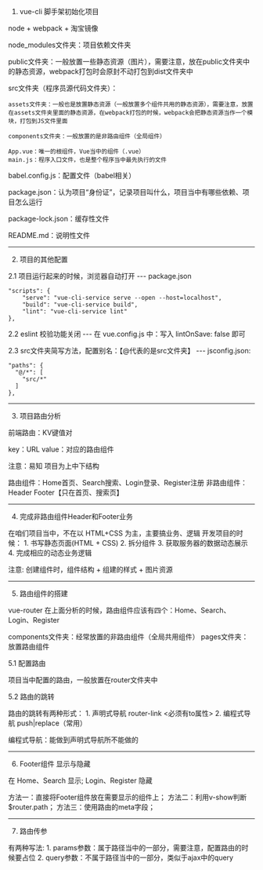 1. vue-cli 脚手架初始化项目

node + webpack + 淘宝镜像

node_modules文件夹：项目依赖文件夹

public文件夹：一般放置一些静态资源（图片），需要注意，放在public文件夹中的静态资源，webpack打包时会原封不动打包到dist文件夹中

src文件夹（程序员源代码文件夹）：

    assets文件夹：一般也是放置静态资源（一般放置多个组件共用的静态资源），需要注意，放置在assets文件夹里面的静态资源，在webpack打包的时候，webpack会把静态资源当作一个模块，打包到JS文件里面

    components文件夹：一般放置的是非路由组件（全局组件）

    App.vue：唯一的根组件，Vue当中的组件（.vue）
    main.js：程序入口文件，也是整个程序当中最先执行的文件

babel.config.js：配置文件（babel相关）

package.json：认为项目“身份证”，记录项目叫什么，项目当中有哪些依赖、项目怎么运行

package-lock.json：缓存性文件

README.md：说明性文件

------------------------------------------------------------------------

2. 项目的其他配置

2.1 项目运行起来的时候，浏览器自动打开
--- package.json

    "scripts": {
        "serve": "vue-cli-service serve --open --host=localhost",
        "build": "vue-cli-service build",
        "lint": "vue-cli-service lint"
    },

2.2 eslint 校验功能关闭
--- 在 vue.config.js 中：写入 lintOnSave: false 即可

2.3 src文件夹简写方法，配置别名：【@代表的是src文件夹】
--- jsconfig.json:

    "paths": {
      "@/*": [
        "src/*"
      ]
    },

------------------------------------------------------------------------

3. 项目路由分析

前端路由：KV键值对

key：URL
value：对应的路由组件

注意：易知 项目为上中下结构

路由组件：Home首页、Search搜索、Login登录、Register注册
非路由组件：
    Header
    Footer【只在首页、搜索页】

------------------------------------------------------------------------

4. 完成非路由组件Header和Footer业务

在咱们项目当中，不在以 HTML+CSS 为主，主要搞业务、逻辑
开发项目的时候：
    1. 书写静态页面(HTML + CSS)
    2. 拆分组件
    3. 获取服务器的数据动态展示
    4. 完成相应的动态业务逻辑

注意: 创建组件时，组件结构 + 组建的样式 + 图片资源

------------------------------------------------------------------------

5. 路由组件的搭建

vue-router
在上面分析的时候，路由组件应该有四个：Home、Search、Login、Register

components文件夹：经常放置的非路由组件（全局共用组件）
pages文件夹：放置路由组件

5.1 配置路由

项目当中配置的路由，一般放置在router文件夹中

5.2 路由的跳转

路由的跳转有两种形式：
    1. 声明式导航 router-link <必须有to属性>
    2. 编程式导航 push|replace（常用）

编程式导航：能做到声明式导航所不能做的

------------------------------------------------------------------------

6. Footer组件 显示与隐藏

在 Home、Search 显示; Login、Register 隐藏

方法一：直接将Footer组件放在需要显示的组件上；
方法二：利用v-show判断$router.path；
方法三：使用路由的meta字段；

------------------------------------------------------------------------

7. 路由传参

有两种写法:
    1. params参数：属于路径当中的一部分，需要注意，配置路由的时候要占位
    2. query参数：不属于路径当中的一部分，类似于ajax中的query


